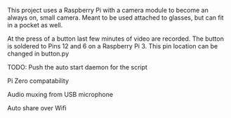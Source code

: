 This project uses a Raspberry Pi with a camera module to become an always on, small camera.
Meant to be used attached to glasses, but can fit in a pocket as well.

At the press of a button last few minutes of video are recorded.
The button is soldered to Pins 12 and 6 on a Raspberry Pi 3.
This pin location can be changed in button.py

TODO:
Push the auto start daemon for the script

Pi Zero compatability

Audio muxing from USB microphone

Auto share over Wifi
